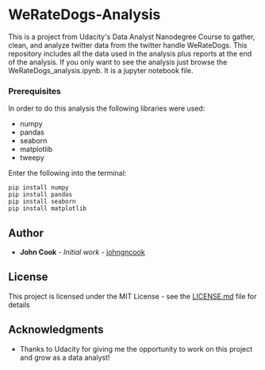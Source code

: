 # WeRateDogs-Analysis
This is a project from Udacity's Data Analyst Nanodegree Course to gather, clean, and analyze twitter data from the twitter handle WeRateDogs. This repository includes all the data used in the analysis plus reports at the end of the analysis. If you only want to see the analysis just browse the WeRateDogs_analysis.ipynb. It is a jupyter notebook file.

### Prerequisites

In order to do this analysis the following libraries were used:

* numpy
* pandas
* seaborn 
* matplotlib
* tweepy

Enter the following into the terminal:
```
pip install numpy
pip install pandas
pip install seaborn
pip install matplotlib
```

## Author

* **John Cook** - *Initial work* - [johngncook](https://github.com/johngncook)

## License

This project is licensed under the MIT License - see the [LICENSE.md](LICENSE.md) file for details

## Acknowledgments

* Thanks to Udacity for giving me the opportunity to work on this project and grow as a data analyst!

